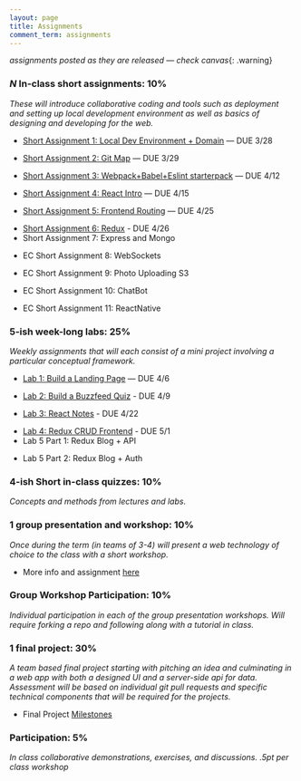 ```yaml
---
layout: page
title: Assignments
comment_term: assignments
---
```


*assignments posted as they are released — check canvas*{: .warning}


### *N* In-class short assignments: 10%
*These will introduce collaborative coding and tools such as deployment and setting up local development environment as well as basics of designing and developing for the web.*

<!-- * Short Assignment 1: Local Dev Environment + Domain -->
* [Short Assignment 1: Local Dev Environment + Domain](sa/localdev) — DUE 3/28
<!-- * Short Assignment 2: Git Map (in-class) -->
* [Short Assignment 2: Git Map](sa/git-map) — DUE 3/29
<!-- * Short Assignment 3: Webpack+Babel+Eslint starterpack -->
* [Short Assignment 3: Webpack+Babel+Eslint starterpack](sa/starterpack) — DUE 4/12
<!-- * Short Assignment 4: React Intro -->
* [Short Assignment 4: React Intro](sa/react-videos) — DUE 4/15
<!-- * Short Assignment 5: Frontend Routing -->
* [Short Assignment 5: Frontend Routing](sa/routing) — DUE 4/25
<!-- * Short Assignment 6: Redux -->
* [Short Assignment 6: Redux](sa/redux) - DUE 4/26
* Short Assignment 7: Express and Mongo
<!-- * [Short Assignment 7: Express and Mongo](sa/server-side) - DUE 5/3 -->
* EC Short Assignment 8: WebSockets
<!-- * [EC Short Assignment 8: WebSockets](sa/websockets) - DUE 6/1 -->
* EC Short Assignment 9: Photo Uploading S3
<!-- * [EC Short Assignment 9: Photo Uploading S3](sa/s3-upload) - DUE 6/1 -->
* EC Short Assignment 10: ChatBot
<!-- * [EC Short Assignment 10: ChatBot](sa/slack-bot) - DUE 6/1 -->
* EC Short Assignment 11: ReactNative
<!-- * [EC Short Assignment 11: ReactNative](sa/react-native) - DUE 6/1 -->




### 5-ish week-long labs:  25%
*Weekly assignments that will each consist of a mini project involving a particular conceptual framework.*

<!-- * Lab 1: Build a Landing Page -->
* [Lab 1: Build a Landing Page](lab/landing-page) — DUE 4/6
<!-- * Lab 2: Build a Buzzfeed Quiz -->
* [Lab 2: Build a Buzzfeed Quiz](lab/quizzical) - DUE 4/9
<!-- * Lab 3: React Notes -->
* [Lab 3: React Notes](lab/react-notes) - DUE 4/22
<!-- * Lab 4: Redux Blog Frontend -->
* [Lab 4: Redux CRUD Frontend](lab/redux-blog) - DUE 5/1
* Lab 5 Part 1: Redux Blog + API
<!-- * [Lab 5 Part 1: Redux Blog + API](lab/redux-blog+server) - DUE 5/7 -->
* Lab 5 Part 2: Redux Blog + Auth 
<!-- * [Lab 5 Part 2: Redux Blog + Auth](lab/redux-blog+auth) - DUE 5/14 -->


### 4-ish Short in-class quizzes:  10%
*Concepts and methods from lectures and labs.*

### 1 group presentation and workshop: 10%
*Once during the term (in teams of 3-4) will present a web technology of choice to the class with a short workshop.*

* More info and assignment [here](../workshops)

### Group Workshop Participation: 10%
*Individual participation in each of the group presentation workshops. Will require forking a repo and following along with a tutorial in class.*

### 1 final project:  30%
*A team based final project starting with pitching an idea and culminating in a web app with both a designed UI and a server-side api for data.  Assessment will be based on individual git pull requests and specific technical components that will be required for the projects.*

* Final Project [Milestones](project)

### Participation:  5%
*In class collaborative demonstrations, exercises, and discussions. .5pt per class workshop*

